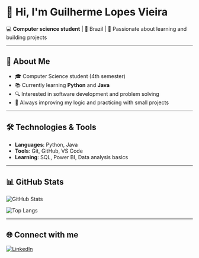 # 👋 Hi, I'm Guilherme Lopes Vieira  

💻 **Computer science student** | 📍 Brazil | 🎯 Passionate about learning and building projects  

---

## 🚀 About Me  
- 🎓 Computer Science student (4th semester)  
- 📚 Currently learning **Python** and **Java**  
- 🔍 Interested in software development and problem solving  
- 🌱 Always improving my logic and practicing with small projects  

---

## 🛠️ Technologies & Tools  
- **Languages**: Python, Java  
- **Tools**: Git, GitHub, VS Code  
- **Learning**: SQL, Power BI, Data analysis basics  

---

## 📊 GitHub Stats  
![GitHub Stats](https://github-readme-stats.vercel.app/api?username=guilhermelopesvieira&show_icons=true&theme=tokyonight)  

![Top Langs](https://github-readme-stats.vercel.app/api/top-langs/?username=guilhermelopesvieira&layout=compact&theme=tokyonight)  

---

## 🌐 Connect with me  
[![LinkedIn](https://img.shields.io/badge/LinkedIn-blue?logo=linkedin&logoColor=white)](https://www.linkedin.com/in/guilherme-lopes-vieira/)  

